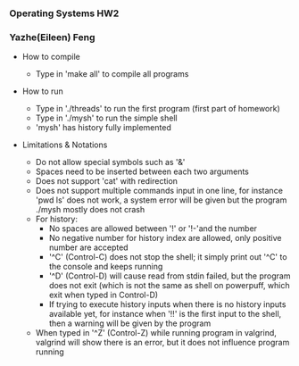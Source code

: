 ### Operating Systems HW2
### Yazhe(Eileen) Feng

- How to compile
  - Type in 'make all' to compile all programs

- How to run
  - Type in './threads' to run the first program (first part of homework)
  - Type in './mysh' to run the simple shell
  - 'mysh' has history fully implemented
  
- Limitations & Notations
  - Do not allow special symbols such as '&'
  - Spaces need to be inserted between each two arguments
  - Does not support 'cat' with redirection
  - Does not support multiple commands input in one line, for instance 'pwd ls' does not work, a system error will be given but the program ./mysh mostly does not crash
  - For history:
    - No spaces are allowed between '!' or '!-'and the number
    - No negative number for history index are allowed, only positive number are accepted
    - '^C' (Control-C) does not stop the shell; it simply print out '^C' to the console and keeps running
     - '^D' (Control-D) will cause read from stdin failed, but the program does not exit (which is not the same as shell on powerpuff, which exit when typed in Control-D)
     - If trying to execute history inputs when there is no history inputs available yet, for instance when '!!' is the first input to the shell, then a warning will be given by the program
  - When typed in '^Z' (Control-Z) while running program in valgrind, valgrind will show there is an error, but it does not influence program running  
   